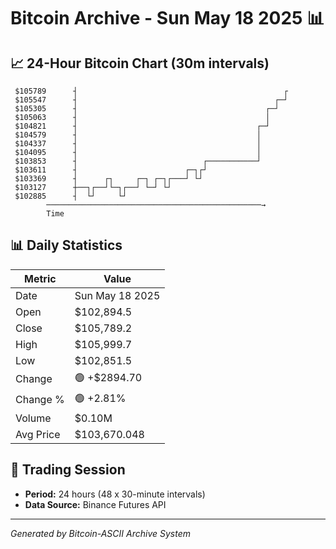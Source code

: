 # Bitcoin Archive - Sun May 18 2025 📊

## 📈 24-Hour Bitcoin Chart (30m intervals)

```
 $105789      ┤                                              ┌ 
 $105547      ┤                                            ┌─┘ 
 $105305      ┤                                          ┌─┘   
 $105063      ┤                                          │     
 $104821      ┤                                        ┌─┘     
 $104579      ┤                                        │       
 $104337      ┤                                        │       
 $104095      ┤                                        │       
 $103853      ┤                            ┌───────────┘       
 $103611      ┤                        ┌─┐┌┘                   
 $103369      ┤      ┌┐     ┌─┐ ┌─┐┌───┘ └┘                    
 $103127      ┼──┐┌──┘└─┐┌──┘ └─┘ └┘                           
 $102885      ┤  └┘     └┘                                     
        ────────────────────────────────────────────────→
        Time
```

## 📊 Daily Statistics

| Metric | Value |
|--------|-------|
| Date | Sun May 18 2025 |
| Open | $102,894.5 |
| Close | $105,789.2 |
| High | $105,999.7 |
| Low | $102,851.5 |
| Change | 🟢 +$2894.70 |
| Change % | 🟢 +2.81% |
| Volume | $0.10M |
| Avg Price | $103,670.048 |

## 📅 Trading Session

- **Period:** 24 hours (48 x 30-minute intervals)
- **Data Source:** Binance Futures API

---
*Generated by Bitcoin-ASCII Archive System*
